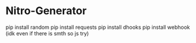 # Nitro-Generator
pip install random
pip install requests
pip install dhooks
pip install webhook (idk even if there is smth so js try)
